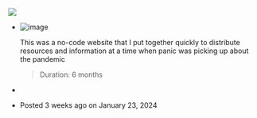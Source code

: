 [![](https://64.media.tumblr.com/bc815379e30985b2bf868024fb5fd5fc/5c522dce0ef7f805-20/s64x64u_c1/9b4ac318374ee91ff55383e7752e8d49f5201aae.jpg)](https://khattamicah.tumblr.com/post/740360394447716352/pune-covid-relief)

-   ![image](https://64.media.tumblr.com/db063a540a5043bab02dc42440343e81/58e83796cd9e8889-d5/s500x750/146d6473db72f7b69ae0938010bc814d52d921a1.png)
    
    This was a no-code website that I put together quickly to distribute resources and information at a time when panic was picking up about the pandemic
    
    > Duration: 6 months
    

+

-   Posted 3 weeks ago on January 23, 2024